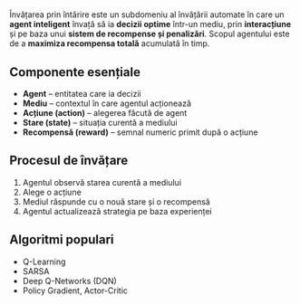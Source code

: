 #
Învățarea prin întărire este un subdomeniu al învățării automate în care un **agent inteligent** învață să ia **decizii optime** într-un mediu, prin **interacțiune** și pe baza unui **sistem de recompense și penalizări**.
Scopul agentului este de a **maximiza recompensa totală** acumulată în timp.

## Componente esențiale

- **Agent** – entitatea care ia decizii
- **Mediu** – contextul în care agentul acționează
- **Acțiune (action)** – alegerea făcută de agent
- **Stare (state)** – situația curentă a mediului
- **Recompensă (reward)** – semnal numeric primit după o acțiune

## Procesul de învățare

1. Agentul observă starea curentă a mediului
2. Alege o acțiune
3. Mediul răspunde cu o nouă stare și o recompensă
4. Agentul actualizează strategia pe baza experienței
## Algoritmi populari

- Q-Learning
- SARSA
- Deep Q-Networks (DQN)
- Policy Gradient, Actor-Critic